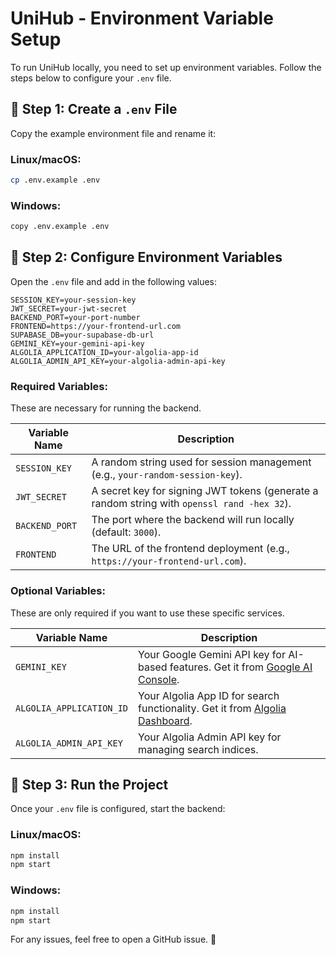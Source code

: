 # UniHub - Environment Variable Setup

To run UniHub locally, you need to set up environment variables. Follow the steps below to configure your `.env` file.

## 📌 Step 1: Create a `.env` File

Copy the example environment file and rename it:

### Linux/macOS:
```sh
cp .env.example .env
```

### Windows:
```sh
copy .env.example .env
```

## 📌 Step 2: Configure Environment Variables

Open the `.env` file and add in the following values:

```
SESSION_KEY=your-session-key
JWT_SECRET=your-jwt-secret
BACKEND_PORT=your-port-number
FRONTEND=https://your-frontend-url.com
SUPABASE_DB=your-supabase-db-url
GEMINI_KEY=your-gemini-api-key
ALGOLIA_APPLICATION_ID=your-algolia-app-id
ALGOLIA_ADMIN_API_KEY=your-algolia-admin-api-key
```

### Required Variables:

These are necessary for running the backend.

| Variable Name  | Description |
|---------------|-------------|
| `SESSION_KEY` | A random string used for session management (e.g., `your-random-session-key`). |
| `JWT_SECRET`           | A secret key for signing JWT tokens (generate a random string with `openssl rand -hex 32`). |
| `BACKEND_PORT` | The port where the backend will run locally (default: `3000`). |
| `FRONTEND` | The URL of the frontend deployment (e.g., `https://your-frontend-url.com`). |

### Optional Variables:

These are only required if you want to use these specific services.

| Variable Name             | Description |
|---------------------------|-------------|
| `GEMINI_KEY`          | Your Google Gemini API key for AI-based features. Get it from [Google AI Console](https://ai.google.dev). |
| `ALGOLIA_APPLICATION_ID` | Your Algolia App ID for search functionality. Get it from [Algolia Dashboard](https://www.algolia.com/). |
| `ALGOLIA_ADMIN_API_KEY`  | Your Algolia Admin API key for managing search indices. |


## 📌 Step 3: Run the Project

Once your `.env` file is configured, start the backend:

### Linux/macOS:
```sh
npm install
npm start
```

### Windows:
```sh
npm install
npm start
```

For any issues, feel free to open a GitHub issue. 🚀

